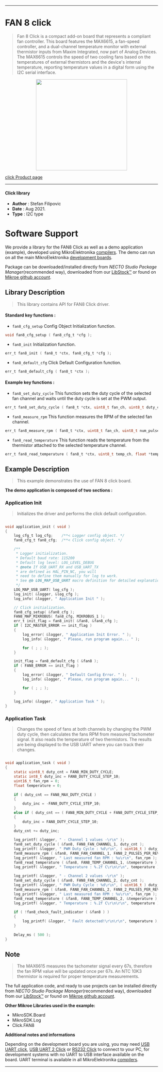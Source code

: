 
---
# FAN 8 click

> Fan 8 Click is a compact add-on board that represents a compliant fan controller. This board features the MAX6615, a fan-speed controller, and a dual-channel temperature monitor with external thermistor inputs from Maxim Integrated, now part of Analog Devices. The MAX6615 controls the speed of two cooling fans based on the temperatures of external thermistors and the device's internal temperature, reporting temperature values in a digital form using the I2C serial interface.

<p align="center">
  <img src="https://download.mikroe.com/images/click_for_ide/fan8_click.png" height=300px>
</p>

[click Product page](https://www.mikroe.com/fan-8-click)

---


#### Click library

- **Author**        : Stefan Filipovic
- **Date**          : Aug 2021.
- **Type**          : I2C type


# Software Support

We provide a library for the FAN8 Click
as well as a demo application (example), developed using MikroElektronika
[compilers](https://www.mikroe.com/necto-studio).
The demo can run on all the main MikroElektronika [development boards](https://www.mikroe.com/development-boards).

Package can be downloaded/installed directly from *NECTO Studio Package Manager*(recommended way), downloaded from our [LibStock&trade;](https://libstock.mikroe.com) or found on [Mikroe github account](https://github.com/MikroElektronika/mikrosdk_click_v2/tree/master/clicks).

## Library Description

> This library contains API for FAN8 Click driver.

#### Standard key functions :

- `fan8_cfg_setup` Config Object Initialization function.
```c
void fan8_cfg_setup ( fan8_cfg_t *cfg );
```

- `fan8_init` Initialization function.
```c
err_t fan8_init ( fan8_t *ctx, fan8_cfg_t *cfg );
```

- `fan8_default_cfg` Click Default Configuration function.
```c
err_t fan8_default_cfg ( fan8_t *ctx );
```

#### Example key functions :

- `fan8_set_duty_cycle` This function sets the duty cycle of the selected fan channel and waits until the duty cycle is set at the PWM output.
```c
err_t fan8_set_duty_cycle ( fan8_t *ctx, uint8_t fan_ch, uint8_t duty_cycle );
```

- `fan8_measure_rpm` This function measures the RPM of the selected fan channel.
```c
err_t fan8_measure_rpm ( fan8_t *ctx, uint8_t fan_ch, uint8_t num_pulses, uint16_t *fan_rpm );
```

- `fan8_read_temperature` This function reads the temperature from the thermistor attached to the selected temperature channel.
```c
err_t fan8_read_temperature ( fan8_t *ctx, uint8_t temp_ch, float *temperature );
```

## Example Description

> This example demonstrates the use of FAN 8 click board.

**The demo application is composed of two sections :**

### Application Init

> Initializes the driver and performs the click default configuration.

```c

void application_init ( void )
{
    log_cfg_t log_cfg;    /**< Logger config object. */
    fan8_cfg_t fan8_cfg;  /**< Click config object. */

    /** 
     * Logger initialization.
     * Default baud rate: 115200
     * Default log level: LOG_LEVEL_DEBUG
     * @note If USB_UART_RX and USB_UART_TX 
     * are defined as HAL_PIN_NC, you will 
     * need to define them manually for log to work. 
     * See @b LOG_MAP_USB_UART macro definition for detailed explanation.
     */
    LOG_MAP_USB_UART( log_cfg );
    log_init( &logger, &log_cfg );
    log_info( &logger, " Application Init " );

    // Click initialization.
    fan8_cfg_setup( &fan8_cfg );
    FAN8_MAP_MIKROBUS( fan8_cfg, MIKROBUS_1 );
    err_t init_flag = fan8_init( &fan8, &fan8_cfg );
    if ( I2C_MASTER_ERROR == init_flag ) 
    {
        log_error( &logger, " Application Init Error. " );
        log_info( &logger, " Please, run program again... " );

        for ( ; ; );
    }

    init_flag = fan8_default_cfg ( &fan8 );
    if ( FAN8_ERROR == init_flag ) 
    {
        log_error( &logger, " Default Config Error. " );
        log_info( &logger, " Please, run program again... " );

        for ( ; ; );
    }
    
    log_info( &logger, " Application Task " );
}

```

### Application Task

> Changes the speed of fans at both channels by changing the PWM duty cycle, then calculates 
> the fans RPM from measured tachometer signal. It also reads the temperature of two thermistors.
> The results are being displayed to the USB UART where you can track their changes.

```c

void application_task ( void )
{
    static uint8_t duty_cnt = FAN8_MIN_DUTY_CYCLE;
    static int8_t duty_inc = FAN8_DUTY_CYCLE_STEP_10;
    uint16_t fan_rpm = 0;
    float temperature = 0;
    
    if ( duty_cnt == FAN8_MAX_DUTY_CYCLE )
    {
        duty_inc = -FAN8_DUTY_CYCLE_STEP_10;
    }
    else if ( duty_cnt == ( FAN8_MIN_DUTY_CYCLE + FAN8_DUTY_CYCLE_STEP_10 ) )
    {
        duty_inc = FAN8_DUTY_CYCLE_STEP_10;
    }
    duty_cnt += duty_inc;
        
    log_printf( &logger, " - Channel 1 values -\r\n" );
    fan8_set_duty_cycle ( &fan8, FAN8_FAN_CHANNEL_1, duty_cnt );
    log_printf( &logger, " PWM Duty Cycle : %d\r\n", ( uint16_t ) duty_cnt );
    fan8_measure_rpm ( &fan8, FAN8_FAN_CHANNEL_1, FAN8_2_PULSES_PER_REVOLUTION, &fan_rpm );
    log_printf( &logger, " Last measured fan RPM : %u\r\n", fan_rpm );
    fan8_read_temperature ( &fan8, FAN8_TEMP_CHANNEL_1, &temperature );
    log_printf( &logger, " Temperature : %.2f C\r\n\r\n", temperature );
    
    log_printf( &logger, " - Channel 2 values -\r\n" );
    fan8_set_duty_cycle ( &fan8, FAN8_FAN_CHANNEL_2, duty_cnt );
    log_printf( &logger, " PWM Duty Cycle : %d\r\n", ( uint16_t ) duty_cnt );
    fan8_measure_rpm ( &fan8, FAN8_FAN_CHANNEL_2, FAN8_2_PULSES_PER_REVOLUTION, &fan_rpm );
    log_printf( &logger, " Last measured fan RPM : %u\r\n", fan_rpm );
    fan8_read_temperature ( &fan8, FAN8_TEMP_CHANNEL_2, &temperature );
    log_printf( &logger, " Temperature : %.2f C\r\n\r\n", temperature );
    
    if ( !fan8_check_fault_indicator ( &fan8 ) )
    {
        log_printf( &logger, " Fault detected!\r\n\r\n", temperature );
    }
    
    Delay_ms ( 500 );
}

```

## Note

> The MAX6615 measures the tachometer signal every 67s, therefore 
> the fan RPM value will be updated once per 67s.
> An NTC 10K3 thermistor is required for proper temperature measurements.

The full application code, and ready to use projects can be installed directly from *NECTO Studio Package Manager*(recommended way), downloaded from our [LibStock&trade;](https://libstock.mikroe.com) or found on [Mikroe github account](https://github.com/MikroElektronika/mikrosdk_click_v2/tree/master/clicks).

**Other Mikroe Libraries used in the example:**

- MikroSDK.Board
- MikroSDK.Log
- Click.FAN8

**Additional notes and informations**

Depending on the development board you are using, you may need
[USB UART click](https://www.mikroe.com/usb-uart-click),
[USB UART 2 Click](https://www.mikroe.com/usb-uart-2-click) or
[RS232 Click](https://www.mikroe.com/rs232-click) to connect to your PC, for
development systems with no UART to USB interface available on the board. UART
terminal is available in all MikroElektronika
[compilers](https://shop.mikroe.com/compilers).

---
